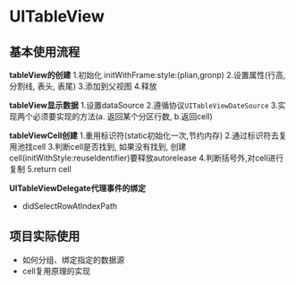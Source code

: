 # UITableView

## 基本使用流程
**tableView的创建**
1.初始化 initWithFrame:style:(plian,gronp)
2.设置属性(行高, 分割线, 表头, 表尾)
3.添加到父视图
4.释放
    
**tableView显示数据**
1.设置dataSource
2.遵循协议`UITableViewDateSource`
3.实现两个必须要实现的方法(a. 返回某个分区行数, b.返回cell)
    
**tableViewCell创建**
1.重用标识符(static初始化一次,节约内存)
2.通过标识符去复用池找cell
3.判断cell是否找到, 如果没有找到, 创建cell(initWithStyle:reuseIdentifier)要释放autorelease
4.判断括号外,对cell进行复制
5.return cell

**UITableViewDelegate代理事件的绑定**
- didSelectRowAtIndexPath

## 项目实际使用
- 如何分组、绑定指定的数据源
- cell复用原理的实现
